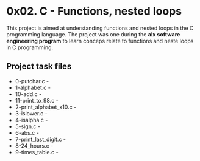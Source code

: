 # 0x02. C - Functions, nested loops 
This project is aimed at understanding functions and nested loops in the C programming language.
The project was one during the **alx software engineering program** to learn conceps relate to functions 
and neste loops in C programming.
## Project task files
- 0-putchar.c - 
- 1-alphabet.c -
- 10-add.c -
- 11-print_to_98.c -
- 2-print_alphabet_x10.c -
- 3-islower.c -
- 4-isalpha.c -
- 5-sign.c -
- 6-abs.c -
- 7-print_last_digit.c -
- 8-24_hours.c -
- 9-times_table.c -
